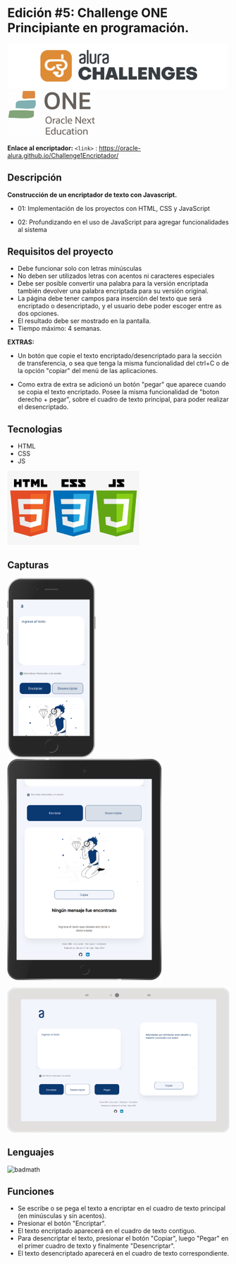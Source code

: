# Edición #5: Challenge ONE Principiante en programación.



<img src="imagenes/alurachallenges.png" width="500"> <img src="imagenes/one.png" width="200">


**Enlace al encriptador:**
`<link>` : <https://oracle-alura.github.io/Challenge1Encriptador/>

## Descripción

**Construcción de un encriptador de texto con Javascript.**

- 01:
Implementación de los proyectos con HTML, CSS y JavaScript

- 02:
Profundizando en el uso de JavaScript para agregar funcionalidades al sistema


## Requisitos del proyecto

- Debe funcionar solo con letras minúsculas
- No deben ser utilizados letras con acentos ni caracteres especiales
- Debe ser posible convertir una palabra para la versión encriptada también devolver una palabra encriptada para su versión original.
- La página debe tener campos para inserción del texto que será encriptado o desencriptado, y el usuario debe poder escoger entre as dos opciones.
- El resultado debe ser mostrado en la pantalla.
- Tiempo máximo: 4 semanas.

**EXTRAS:**

- Un botón que copie el texto encriptado/desencriptado para la sección de transferencia, o sea que tenga la misma funcionalidad del ctrl+C o de la opción "copiar" del menú de las aplicaciones.

- Como extra de extra se adicionó un botón "pegar" que aparece cuando se copia el texto encriptado. Posee la misma funcionalidad de "boton derecho + pegar", sobre el cuadro de texto principal, para poder realizar el desencriptado.

## Tecnologias

- HTML
- CSS
- JS
<img src="imagenes/html.png" width="300">

## Capturas


<img src="imagenes/vistaCelu.png" width="200"> <img src="imagenes/vistaTablet.png" width="350">

<img src="imagenes/vistaDesktop.png" width="1000">


## Lenguajes

![badmath](https://img.shields.io/github/languages/top/nielsenjared/badmath)


## Funciones

- Se escribe o se pega el texto a encriptar en el cuadro de texto principal (en minúsculas y sin acentos).
- Presionar el botón "Encriptar".
- El texto encriptado aparecerá en el cuadro de texto contiguo.
- Para desencriptar el texto, presionar el botón "Copiar", luego "Pegar" en el primer cuadro de texto y finalmente "Desencriptar".
- El texto desencriptado aparecerá en el cuadro de texto correspondiente.
